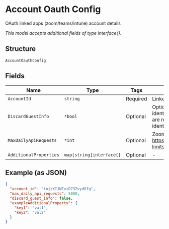 
# Account Oauth Config

OAuth linked apps (zoom/teams/intune) account details

*This model accepts additional fields of type interface{}.*

## Structure

`AccountOauthConfig`

## Fields

| Name | Type | Tags | Description |
|  --- | --- | --- | --- |
| `AccountId` | `string` | Required | Linked app(zoom/teams/intune) account id |
| `DiscardGuestInfo` | `*bool` | Optional | Optional, for Zoom/Teams. Whether to redact identifying information for call participants that are not part of the Zoom/Teams account identified by `account_id` |
| `MaxDailyApiRequests` | `*int` | Optional | Zoom daily api request quota, https://developers.zoom.us/docs/api/rest/rate-limits/ |
| `AdditionalProperties` | `map[string]interface{}` | Optional | - |

## Example (as JSON)

```json
{
  "account_id": "iojzXIJWEuiD73ZvydOfg",
  "max_daily_api_requests": 5000,
  "discard_guest_info": false,
  "exampleAdditionalProperty": {
    "key1": "val1",
    "key2": "val2"
  }
}
```

